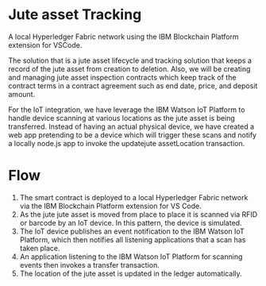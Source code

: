 # Jute asset Tracking

A local Hyperledger Fabric network using the IBM Blockchain Platform extension for VSCode.

The solution that is a jute asset lifecycle and tracking solution that keeps a record of the jute asset from creation to deletion. Also, we will be creating and managing jute asset inspection contracts which keep track of the contract terms in a contract agreement such as end date, price, and deposit amount. 

For the IoT integration, we have leverage the IBM Watson IoT Platform to handle device scanning at various locations as the jute asset is being transferred. Instead of having an actual physical device, we have created a web app pretending to be a device which will trigger these scans and notify a locally node.js app to invoke the updatejute assetLocation transaction.

# Flow
1. The smart contract is deployed to a local Hyperledger Fabric network via the IBM Blockchain Platform extension for VS Code.
2. As the jute jute asset is moved from place to place it is scanned via RFID or barcode by an IoT device. In this pattern, the device is simulated.
3. The IoT device publishes an event notification to the IBM Watson IoT Platform, which then notifies all listening applications that a scan has taken place.
4. An application listening to the IBM Watson IoT Platform for scanning events then invokes a transfer transaction.
5. The location of the jute asset is updated in the ledger automatically.

